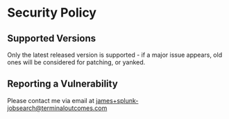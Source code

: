 # Security Policy

## Supported Versions

Only the latest released version is supported - if a major issue appears, old ones will be considered for patching, or yanked.

## Reporting a Vulnerability

Please contact me via email at james+splunk-jobsearch@terminaloutcomes.com